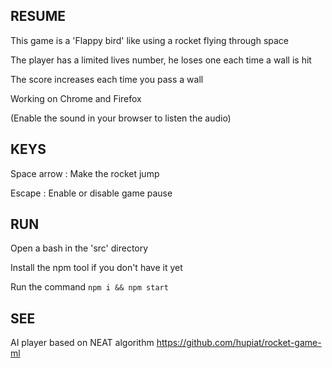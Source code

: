 ## RESUME

This game is a 'Flappy bird' like using a rocket flying through space

The player has a limited lives number, he loses one each time a wall is hit

The score increases each time you pass a wall

Working on Chrome and Firefox

(Enable the sound in your browser to listen the audio)

## KEYS

Space arrow : Make the rocket jump

Escape : Enable or disable game pause

## RUN

Open a bash in the 'src' directory

Install the npm tool if you don't have it yet

Run the command `npm i && npm start`

## SEE

AI player based on NEAT algorithm https://github.com/hupiat/rocket-game-ml
